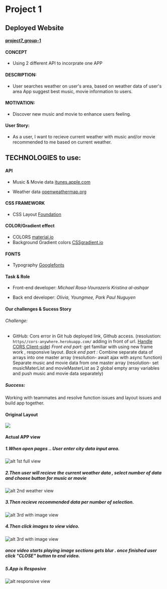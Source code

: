# Project 1

## Deployed Website
#### [project7_group-1](https://oliviapark113.github.io/project7_group-1/.)

#### CONCEPT 
* Using 2 different API to incorprate one APP

#### DESCRIPTION: 
* User searches weather on user's area, based on weather data of user's area App suggest best music, movie information to users. 

#### MOTIVATION: 
* Discover new music and movie to enhance users feeling.

#### User Story: 
* As a user, I want to recieve current weather with music and/or movie recommended to me based on current weather. 

## TECHNOLOGIES to use:
#### API 
* Music & Movie data 
[itunes.apple.com](https://affiliate.itunes.apple.com/resources/documentationitunes-store-web-service-search-api/)

* Weather data 
[openweathermap.org](https://openweathermap.org/api
)

#### CSS FRAMEWORK 
* CSS Layout 
[Foundation](https://get.foundation/)

#### COLOR/Gradient effect
* COLORS
[material.io](https://material.io/resources/color/
)
* Background Gradient colors 
[CSSgradient.io](https://cssgradient.io/)

#### FONTS 

* Typography
[Googlefonts](https://fonts.google.com/)

#### Task & Role 
* Front-end developer:
_Michael Rosa-Vourazeris_
_Kristina al-ashqar_

* Back end developer:
_Olivia, Youngmee, Park_
_Paul Nuguyen_

#### Our challenges & Sucess Story
###### Challenge:

* GitHub: 
Cors error in Git hub deployed link, Github access.
(resolustion: ```https//cors-anywhere.herokuapp.com/``` adding in front of url.
[Handle CORS Client-side](https://gist.github.com/jesperorb/6ca596217c8dfba237744966c2b5ab1e))
_Front end part:_ 
get familiar with using new frame work , responsive layout.
_Back end part :_ 
Combine separate data of arrays into one master array 
(resolution- await ajax with async function) 
Separate music and movie data from one master array 
(resolution- set musicMaterList and movieMasterList as 2 global empty array variables and push music and movie data separately)

##### Success: 
Working with teammates and resolve function issues and layout issues and build app together. 

#### Original Layout
![](./Images/project7%20layout-01.jpg)

#### Actual APP view 
##### 1.When open pages .. User enter city data input area. 
![alt 1st full view](./Images/full%20first%20page%20view.jpg)

##### 2.Then user will recieve the current weather data , select number of data and choose button for music or movie
![alt 2nd weather view](./Images/full%20weather%20view.jpg)

##### 3.Then recieve recommended data per number of selection. 
![alt 3rd with image view ](./Images/full%20img%20view.jpg)

##### 4.Then click images to view video.
![alt 3rd with image view ](./Images/full%20video%20view.jpg)
##### once video starts playing image sections gets blur . once finished user click "CLOSE" button to end video.

##### 5.App is Resposive
![alt responsive view](./Images/responsive_full_reduced.jpg)